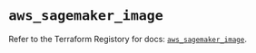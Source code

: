 # `aws_sagemaker_image`

Refer to the Terraform Registory for docs: [`aws_sagemaker_image`](https://registry.terraform.io/providers/hashicorp/aws/3.76.1/docs/resources/sagemaker_image).
